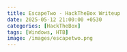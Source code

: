 ```yaml
---
title: EscapeTwo - HackTheBox Writeup
date: 2025-05-12 21:00:00 +0530
categories: [HackTheBox]
tags: [Windows, HTB]
image: /images/escapetwo.png
---
```


